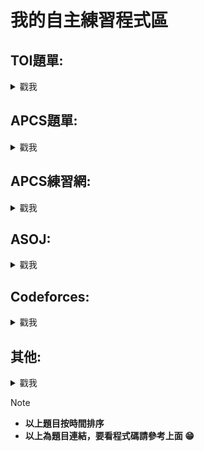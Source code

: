 # 我的自主練習程式區


## TOI題單:
<details>
<summary> 戳我 </summary>
  
- [x] [c199. 爬山去 (Hiking)](https://zerojudge.tw/ShowProblem?problemid=c199)　　　　　　　　　　<sub>2024/2/26~2024/2/26</sub>

- [x] [e622. 虛擬寵物大師 (Master)](https://zerojudge.tw/ShowProblem?problemid=e622)　　　　　　　<sub>2024/2/26~2024/2/26</sub>

- [x] [f515.	英文縮寫 (Abbreviation)](https://zerojudge.tw/ShowProblem?problemid=f515)      　　　　　　<sub>2024/2/29~2024/2/29</sub>

- [x] [e621. 免費停車 (Free Parking)](https://zerojudge.tw/ShowProblem?problemid=e621)　　　　　　<sub>2024/2/29~2024/2/29</sub>

- [x] [f337.	同樂會 (Party)](https://zerojudge.tw/ShowProblem?problemid=f337)　　　　　　　　　　　<sub>2024/2/29~2024/2/29</sub>

- [x] [k516. 根號 (Sqrt)](https://zerojudge.tw/ShowProblem?problemid=k516)　　　　　　　　　　　　<sub>2024/3/1~2024/3/6</sub>

- [x] [l919.	珠寶交易 (Jewel)](https://zerojudge.tw/ShowProblem?problemid=l919)　　　　　　　　　　<sub>2024/2/26~2024/2/26</sub>

- [x] [k467.	分班 (Class)](https://zerojudge.tw/ShowProblem?problemid=k467)　　　　　　　　　　　　<sub>2024/3/2~2024/3/2</sub>

- [x] [e806. 多項式計算 (Polynomial)](https://zerojudge.tw/ShowProblem?problemid=e806)　　　　　　<sub>2024/3/7~2024/3/23</sub>

- [x] [k514.	解藥 (Medicine)](https://zerojudge.tw/ShowProblem?problemid=k514)　　　　　　　　　　<sub>2024/3/8~2024/3/23</sub>

- [x] [n360. 搶21 (The 21 Game)](https://zerojudge.tw/ShowProblem?problemid=n360)　　　　　　　　<sub>2024/3/21~2024/3/22</sub>

- [x] [n361. 數字旅館 (hotel)](https://zerojudge.tw/ShowProblem?problemid=n361)　　　　　　　　　　<sub>2024/3/21~2024/3/21</sub>

- [x] [n362. 質數遊戲 (Primes)](https://zerojudge.tw/ShowProblem?problemid=n362)　　　　　　　　　<sub>2024/3/21~2024/3/27</sub>

- [x] [k468.	打靶 (Target)](https://zerojudge.tw/ShowProblem?problemid=k468)　　　　　　　　　　　<sub>2024/3/23~2024/5/21</sub>

- [x] [e808. 不再傻傻等公車 (Bus)](https://zerojudge.tw/ShowProblem?problemid=e808)　　　　　　　<sub>2024/3/24~2024/3/24</sub>

- [x] [n630. 電影院 (Cinema)](https://zerojudge.tw/ShowProblem?problemid=n360)　　　　　　　　　<sub>2024/4/29~2024/4/29</sub>

- [x] [n631. 撲克 (Poker)](https://zerojudge.tw/ShowProblem?problemid=n361)　　　　　　　　　　　<sub>2024/4/29~2024/5/11</sub>

- [x] [n632. 熱門商品 (Commodity)](https://zerojudge.tw/ShowProblem?problemid=n632)　　　　　　　<sub>2024/4/29~2024/5/15</sub>

- [x] [k466. 成績分析 (Analysis)](https://zerojudge.tw/ShowProblem?problemid=k466)　　　　　　　　　<sub>2024/6/6~2024/6/6</sub>

- [ ] [k253. 成績分析 (Analysis)](https://zerojudge.tw/ShowProblem?problemid=k253)　　　　　　　　　<sub>2024/7/25~</sub>

- [x] [f818. 物競天擇 (Survival)](https://zerojudge.tw/ShowProblem?problemid=f818)　　　　　　　　　<sub>2024/8/10~2024/8/10</sub>

- [x] [f819. 圖書館 (Library)](https://zerojudge.tw/ShowProblem?problemid=f819)　　　　　　　　　<sub>2024/8/10~2024/8/10</sub>

- [ ] [f820. 極限運動 (Sports)](https://zerojudge.tw/ShowProblem?problemid=f820)　　　　　　　　　　　<sub>2024/8/10~</sub>

- [x] [m397. 烤肉 (BBQ)](https://zerojudge.tw/ShowProblem?problemid=m397)　　　　　　　　　<sub>2024/8/12~2024/8/12</sub>

- [x] [e623. 2. PPAP](https://zerojudge.tw/ShowProblem?problemid=e623)　　　　　　　　　<sub>2024/8/13~2024/8/13</sub>

- [x] [h659. 計程車 (Taxi)](https://zerojudge.tw/ShowProblem?problemid=h659)　　　　　　　　　<sub>2024/8/13~2024/8/13</sub>

- [x] [f708. 蟲蟲危機 (Insect)](https://zerojudge.tw/ShowProblem?problemid=f708)　　　　　　　　　<sub>2024/8/13~2024/8/13</sub>

- [x] [g497. 電梯 (Elevator)](https://zerojudge.tw/ShowProblem?problemid=g497)　　　　　　　　　<sub>2024/8/13~2024/8/13</sub>

- [x] [h658. 捕魚 (Fishing)](https://zerojudge.tw/ShowProblem?problemid=h658)　　　　　　　　　<sub>2024/8/13~2024/8/13</sub>

- [x] [j178. 手遊廣告 (Advertisement)](https://zerojudge.tw/ShowProblem?problemid=j178)　　　　　　　　　<sub>2024/8/13~2024/8/13</sub>

- [x] [f043. 1. 小豪的回家作業 (Homework)](https://zerojudge.tw/ShowProblem?problemid=f043)　　　　　　　　　<sub>2024/8/16~2024/8/16</sub>

- [x] [f373. 週年慶 Anniversary](https://zerojudge.tw/ShowProblem?problemid=f373)　　　　　　　　　<sub>2024/8/16~2024/8/16</sub>

- [x] [f706. 時區 (Zone)](https://zerojudge.tw/ShowProblem?problemid=f706)　　　　　　　　　<sub>2024/8/16~2024/8/16</sub>

- [x] [f707. 幸運 7 (Lucky Seven)](https://zerojudge.tw/ShowProblem?problemid=f707)　　　　　　　　　<sub>2024/8/16~2024/8/16</sub>

- [x] [g498. 兔子跳躍 (Rabbit)](https://zerojudge.tw/ShowProblem?problemid=g498)　　　　　　　　　<sub>2024/8/16~2024/8/16</sub>

- [x] [j180. 戰備存糧 (Food)](https://zerojudge.tw/ShowProblem?problemid=j180)　　　　　　　　　<sub>2024/8/16~2024/8/16</sub>

- [x] [l918. P1. 彈珠汽水 (Soda)](https://zerojudge.tw/ShowProblem?problemid=l918)　　　　　　　　　<sub>2024/8/16~2024/8/16</sub>

- [x] [e794. p1.黃金比例](https://zerojudge.tw/ShowProblem?problemid=e794)　　　　　　　　　<sub>2024/8/16~2024/8/16</sub>

- [x] [k924. P1. 數字結合 (Combination)](https://zerojudge.tw/ShowProblem?problemid=k924)　　　　　　　　　<sub>2024/8/16~2024/8/16</sub>

- [x] [g496. 彗星列車 (Comet)](https://zerojudge.tw/ShowProblem?problemid=g496)　　　　　　　　　<sub>2024/8/16~2024/8/16</sub>

- [x] [e798. p5. 卷積神經網路](https://zerojudge.tw/ShowProblem?problemid=e798)　　　　　　　　　<sub>2024/8/16~2024/8/16</sub>

- [x] [f513. 舉旗遊戲 (Flag)](https://zerojudge.tw/ShowProblem?problemid=f513)　　　　　　　　　<sub>2024/8/16~2024/8/16</sub>

- [x] [k398. 密室逃脫 (Escape)](https://zerojudge.tw/ShowProblem?problemid=k398)　　　　　　　　　<sub>2024/8/16~2024/8/16</sub>

- [x] [i376. 尋寶 (Treasure)](https://zerojudge.tw/ShowProblem?problemid=i376)　　　　　　　　　<sub>2024/8/16~2024/8/16</sub>

- [x] [f149. 3. 炸彈偵測器 (Detector)](https://zerojudge.tw/ShowProblem?problemid=f149)　　　　　　　　　<sub>2024/8/16~2024/8/16</sub>

- [ ] [f815.	遊戲升等](https://zerojudge.tw/ShowProblem?problemid=f815)　　　　　　　　　　　<sub></sub>

- [ ] [k463. 破冰活動 (Icebreaker)](https://zerojudge.tw/ShowProblem?problemid=k463)　　　　　　　　　<sub>2024/10/2~</sub>

</details>
  
## APCS題單:
<details>
<summary> 戳我 </summary>
  
- [x] [m370. 1. 機械鼠](https://zerojudge.tw/ShowProblem?problemid=m370)　　　　　　　　　　　<sub>2023/11/9~2023/11/16</sub>

- [x] [m371. 2. 卡牌遊戲](https://zerojudge.tw/ShowProblem?problemid=m371)　　　　　　　　　　<sub>2023/12/30~2023/12/30</sub>

- [x] [c290. 1.	秘密差](https://zerojudge.tw/ShowProblem?problemid=c290)　　　　　　　　　　　　<sub>2024/3/20~2024/3/23</sub>

- [x] [e289. 3. 美麗的彩帶](https://zerojudge.tw/ShowProblem?problemid=e289)　　　　　　　　　　<sub>2024/3/23~2024/4/27</sub>

- [x] [j605. 1.	程式考試](https://zerojudge.tw/ShowProblem?problemid=j605)　　　　　　　　　　　<sub>2024/3/27~2024/3/27</sub>

- [x] [f580. 2. 骰子](https://zerojudge.tw/ShowProblem?problemid=f580)　　　　　　　　　　　　　<sub>2024/3/28~2024/3/29</sub>

- [x] [g276. 2. 魔王迷宮](https://zerojudge.tw/ShowProblem?problemid=g276)　　　　　　　　　　　<sub>2024/3/28~2024/7/7</sub>

- [x]  [b966. 3. 線段覆蓋長度](https://zerojudge.tw/ShowProblem?problemid=b966)　　　　　　　　　<sub>2024/4/6~2024/4/6</sub>

- [ ] [h084. 4. 牆上海報](https://zerojudge.tw/ShowProblem?problemid=h084)　　　　　　　　　　　<sub>2024/4/7~</sub>

- [ ] [j123. 2. 運貨站](https://zerojudge.tw/ShowProblem?problemid=j123)　　　　　　　　　　　　<sub>2024/4/18~</sub>

- [x] [b965. 2. 矩陣轉換](https://zerojudge.tw/ShowProblem?problemid=b965)　　　　　　　　　　　<sub>2024/4/20~2024/8/19</sub> 

- [x] [h081. 2. 程式交易](https://zerojudge.tw/ShowProblem?problemid=h081)　　　　　　　　　　　<sub>2024/5/2~2024/5/2</sub>

- [x] [m931. 1. 遊戲選角](https://zerojudge.tw/ShowProblem?problemid=m931)　　　　　　　　　　　<sub>2024/6/3~2024/6/3</sub>

- [x] [o076. 1. 特技表演](https://zerojudge.tw/ShowProblem?problemid=o076)　　　　　　　　　　　<sub>2024/6/16~2024/6/16</sub>

- [x] [o077. 2. 電子畫布](https://zerojudge.tw/ShowProblem?problemid=o077)　　　　　　　　　　　<sub>2024/6/16~2024/6/16</sub>

- [ ] [o078. 3. 缺字問題](https://zerojudge.tw/ShowProblem?problemid=o078)　　　　　　　　　　　<sub>2024/6/16~</sub>

- [x] [k731. 1. 路徑偵測](https://zerojudge.tw/ShowProblem?problemid=k731)　　　　　　　　　　　<sub>2024/7/7~2024/7/7</sub>

- [x] [j606. 2. 造字程式](https://zerojudge.tw/ShowProblem?problemid=j606)　　　　　　　　　　　<sub>2024/8/10~2024/8/10</sub>

- [x] [c294. 1. 三角形辨別](https://zerojudge.tw/ShowProblem?problemid=c294)　　　　　　　　　　　<sub>2024/8/16~2024/8/16</sub>

- [x] [c461. apcs 邏輯運算子 (Logic Operators)](https://zerojudge.tw/ShowProblem?problemid=c461)　　　　　　　　　　　　　<sub>2024/8/16~2024/8/16</sub>

- [x] [e286. 籃球比賽](https://zerojudge.tw/ShowProblem?problemid=e286)　　　　　　　　　　　<sub>2024/8/17~2024/8/17</sub>

- [x] [f579. 1. 購物車](https://zerojudge.tw/ShowProblem?problemid=f579)　　　　　　　　　　　<sub>2024/8/17~2024/8/17</sub>

- [x] [g595. 1. 修補圍籬](https://zerojudge.tw/ShowProblem?problemid=g595)　　　　　　　　　　　<sub>2024/8/17~2024/8/17</sub>

- [x] [b964. 1. 成績指標](https://zerojudge.tw/ShowProblem?problemid=b964)　　　　　　　　　　　　　<sub>2024/8/17~2024/8/17</sub>

- [x] [e313. 最少相異字母](https://zerojudge.tw/ShowProblem?problemid=e313)　　　　　　　　　　　<sub>2024/8/17~2024/8/17</sub>

- [x] [e287. 機器人的路徑](https://zerojudge.tw/ShowProblem?problemid=e287)　　　　　　　　　　　<sub>2024/8/17~2024/8/17</sub>

- [x] [f313. 2. 人口遷移](https://zerojudge.tw/ShowProblem?problemid=f313)　　　　　　　　　　　　　<sub>2024/8/17~2024/8/17</sub>

- [X] [c291. 2. 小群體](https://zerojudge.tw/ShowProblem?problemid=c291)　　　　　　　　　　　　<sub>2024/9/7~2024/9/7</sub>

- [ ] [c575. 4. 基地台](https://zerojudge.tw/ShowProblem?problemid=c575)　　　　　　　　　　　　　<sub></sub>

- [ ] [i401. 3. 雷射測試](https://zerojudge.tw/ShowProblem?problemid=i401)　　　　　　　　　　　<sub></sub>

- [ ] [h083. 3. 數位占卜](https://zerojudge.tw/ShowProblem?problemid=h083)　　　　　　　　　　　<sub></sub>

- [ ] [f581. 3. 圓環出口](https://zerojudge.tw/ShowProblem?problemid=f581)　　　　　　　　　　　<sub></sub>

</details>

## APCS練習網:
<details>
<summary> 戳我 </summary>

- [ ] [a152: 二分搜尋](https://apcsclass.csie.ntnu.edu.tw/ShowProblem?problemid=a152)　　　　　　　　　　　　<sub>2024/4/7~</sub>

- [X] [a051: 城市旅遊](https://apcsclass.csie.ntnu.edu.tw/ShowProblem?problemid=a051)　　　　　　　　　　　<sub>2024/9/6~2024/9/6</sub>

- [X] [a102: 油田](https://apcsclass.csie.ntnu.edu.tw/ShowProblem?problemid=a102)　　　　　　　　　　　　<sub>2024/9/7~2024/9/7</sub>

- [X] [a103: 小群體](https://apcsclass.csie.ntnu.edu.tw/ShowProblem?problemid=a103)　　　　　　　　　　　　<sub>2024/9/7~2024/9/7</sub>

- [ ] [a109: 跑長編碼與資料壓縮](https://apcsclass.csie.ntnu.edu.tw/ShowProblem?problemid=a109)　　　　　　　　　　　　　<sub></sub>

- [ ] [a153: 二分法求解](https://apcsclass.csie.ntnu.edu.tw/ShowProblem?problemid=a153)　　　　　　　　　　　<sub></sub>

</details>

## ASOJ:
<details>
<summary> 戳我 </summary>
  
- [ ] [礦坑 (Mine)](https://apcs-simulation.com/problem/apcs0303)　　　　　　　　　　　　　<sub>2024/4/3~</sub>

- [X] [遊戲 (Game)](https://apcs-simulation.com/problem/apcs0801)　　　　　　　　　　　　<sub>2024/8/31~2024/9/6</sub>

- [X] [天旋地轉 (Spinning)](https://apcs-simulation.com/problem/apcs0802)　　　　　　　　　　　　<sub>2024/8/31~2024/8/31</sub>

</details>

## Codeforces:
<details>
<summary> 戳我 </summary>

- [X] [B. Three Brothers](https://codeforces.com/problemset/problem/2010/B)　　　　　　　　　　　　<sub>2024/9/14~2024/9/14</sub>
  
- [X] [A. Alternating Sum of Numbers](https://codeforces.com/problemset/problem/2010/A)　　　　　<sub>2024/9/14~2024/9/14</sub>

- [X] [A. A+B Again?](https://codeforces.com/problemset/problem/1999/A)　　　　　　　　　　　　<sub>2024/9/14~2024/9/14</sub>

- [X] [A. Problem Generator](https://codeforces.com/contest/1980/problem/A)　　　　　　　　　　　　<sub>2024/9/21~2024/9/21</sub>

</details>


## 其他:
<details>
<summary> 戳我 </summary>
  
- [x] [a565.	p&q的邂逅](https://zerojudge.tw/ShowProblem?problemid=a565)　　　　　　　　　　　<sub>2024/2/20~2024/4/27</sub>

- [x] [i213.	stack 練習](https://zerojudge.tw/ShowProblem?problemid=i213)　　　　　　　　　　　　<sub>2024/2/20~2024/2/20</sub>

- [x] [a915. 二维点排序](https://zerojudge.tw/ShowProblem?problemid=a915)　　　　　　　　　　　<sub>2024/3/20~2024/3/20</sub>

- [x] [a233. 排序法~~~ 挑戰極限](https://zerojudge.tw/ShowProblem?problemid=a233)　　　　　　　<sub>2024/3/20~2024/3/20</sub>

- [ ] [a021. 大數運算](https://zerojudge.tw/ShowProblem?problemid=a021)　　　　　　　　　　　　<sub>2024/3/30~</sub>

- [ ] [d485. 我愛偶數](https://zerojudge.tw/ShowProblem?problemid=d485)　　　　　　　　　　　　<sub>2024/4/1~</sub>

- [x] [a539. Flip Sort](https://zerojudge.tw/ShowProblem?problemid=a539)　　　　　　　　　　　　<sub>2024/4/1~2024/4/7</sub>

- [x] [b513.	判斷質數-商競103](https://zerojudge.tw/ShowProblem?problemid=b513)　　　　　　　　<sub>2024/4/3~2024/4/3</sub>

- [x] [d732.	二分搜尋法](https://zerojudge.tw/ShowProblem?problemid=d732)　　　　　　　　　　　<sub>2024/4/3~2024/4/5</sub>

- [x] [a007. 判斷質數](https://zerojudge.tw/ShowProblem?problemid=a007)　　　　　　　　　　　　<sub>2024/4/7~2024/4/7</sub>

- [x] [hwsh_a317. 長腿阿馨爬樓梯](https://zerojudge.tw/ShowProblem?problemid=a233)　　　　　　<sub>2024/4/10~2024/4/10</sub>

- [x] [b184. 5. 裝貨櫃問題](https://zerojudge.tw/ShowProblem?problemid=b184)　　　　　　　　　　<sub>2024/4/17~2024/4/17</sub>

- [x] [c833. 第四題：二維陣列](https://zerojudge.tw/ShowProblem?problemid=c833)　　　　　　　　<sub>2024/5/23~2024/5/30</sub>

- [x] [d637. 路過的鴨duck](https://zerojudge.tw/ShowProblem?problemid=d637)　　　　　　　　<sub>2024/7/28~2024/8/8</sub>

- [x] [a587. 祖靈好孝順 ˋˇˊ](https://zerojudge.tw/ShowProblem?problemid=a587)　　　　　　　　<sub>2024/8/8~2024/8/8</sub>

- [x] [f345. 新手練習題—陣列](https://zerojudge.tw/ShowProblem?problemid=f345)　　　　　　　　<sub>2024/8/8~2024/8/8</sub>

- [x] [d073. 分組報告](https://zerojudge.tw/ShowProblem?problemid=d073)　　　　　　　　　　　　<sub>2024/8/12~8/16</sub>

- [x] [a006. 一元二次方程式](https://zerojudge.tw/ShowProblem?problemid=a006)　　　　　　　　　　　　<sub>2024/8/12~8/12</sub>

- [x] [d491. 我也愛偶數 (swap 版)](https://zerojudge.tw/ShowProblem?problemid=d491)　　　　　　　　<sub>2024/8/15~2024/8/15</sub>

- [x] [c316. 最遠點對！前傳](https://zerojudge.tw/ShowProblem?problemid=c316)　　　　　　　　<sub>2024/8/15~2024/8/15</sub>

- [x] [e924. pC. 括號配對](https://zerojudge.tw/ShowProblem?problemid=e924)　　　　　　　　<sub>2024/8/16~2024/8/16</sub>

- [x] [c123. 00514 - Rails](https://zerojudge.tw/ShowProblem?problemid=c123)　　　　　　　　<sub>2024/8/16~2024/8/16</sub>

- [x] [a053. Sagit's 計分程式](https://zerojudge.tw/ShowProblem?problemid=a053)　　　　　　　　<sub>2024/8/16~2024/8/16</sub>

- [x] [d511. 小明的作業](https://zerojudge.tw/ShowProblem?problemid=d511)　　　　　　　　<sub>2024/8/16~2024/8/16</sub>

- [x] [g779. 小億老師的幸運數字](https://zerojudge.tw/ShowProblem?problemid=g779)　　　　　　　　<sub>2024/8/16~2024/8/16</sub>

- [x] [d067. 格瑞哥里的煩惱 (1 行版)](https://zerojudge.tw/ShowProblem?problemid=d067)　　　　　　　　<sub>2024/8/16~2024/8/16</sub>

- [x] [d069. 格瑞哥里的煩惱 (t 行版)](https://zerojudge.tw/ShowProblem?problemid=d069)　　　　　　　　<sub>2024/8/16~2024/8/16</sub>

- [x] [d070. 格瑞哥里的煩惱 (0 尾版)](https://zerojudge.tw/ShowProblem?problemid=d070)　　　　　　　　<sub>2024/8/16~2024/8/16</sub>

- [x] [d071. 格瑞哥里的煩惱 (EOF 版)](https://zerojudge.tw/ShowProblem?problemid=d071)　　　　　　　　<sub>2024/8/16~2024/8/16</sub>

- [x] [d072. 格瑞哥里的煩惱 (Case 版)](https://zerojudge.tw/ShowProblem?problemid=d072)　　　　　　　　<sub>2024/8/16~2024/8/16</sub>

- [x] [a024. 最大公因數(GCD)](https://zerojudge.tw/ShowProblem?problemid=a024)　　　　　　　　<sub>2024/8/16~2024/8/16</sub>

- [x] [a040. 阿姆斯壯數](https://zerojudge.tw/ShowProblem?problemid=a040)　　　　　　　　<sub>2024/8/16~2024/8/16</sub>

- [x] [a059. 完全平方和](https://zerojudge.tw/ShowProblem?problemid=a059)　　　　　　　　<sub>2024/8/16~2024/8/16</sub>

- [x] [a148. You Cannot Pass?!](https://zerojudge.tw/ShowProblem?problemid=a148)　　　　　　　　<sub>2024/8/16~2024/8/16</sub>

- [x] [b294. 經濟大恐荒](https://zerojudge.tw/ShowProblem?problemid=b294)　　　　　　　　<sub>2024/8/16~2024/8/16</sub>

- [x] [c013. 00488 - Triangle Wave ](https://zerojudge.tw/ShowProblem?problemid=c013)　　　　　　　　<sub>2024/8/16~2024/8/16</sub>

- [x] [a022. 迴文](https://zerojudge.tw/ShowProblem?problemid=a022)　　　　　　　　<sub>2024/8/16~2024/8/16</sub>

- [x] [d049. 中華民國萬歲！](https://zerojudge.tw/ShowProblem?problemid=d049)　　　　　　　　<sub>2024/8/16~2024/8/16</sub>

- [x] [d058. BASIC 的 SGN 函數](https://zerojudge.tw/ShowProblem?problemid=d070)　　　　　　　　<sub>2024/8/16~2024/8/16</sub>

- [x] [d010. 盈數、虧數和完全數](https://zerojudge.tw/ShowProblem?problemid=d010)　　　　　　　　<sub>2024/8/16~2024/8/16</sub>

- [x] [e343. BMI 計算](https://zerojudge.tw/ShowProblem?problemid=e343)　　　　　　　　<sub>2024/8/16~2024/8/16</sub>

- [x] [d051. 糟糕，我發燒了！](https://zerojudge.tw/ShowProblem?problemid=d051)　　　　　　　　<sub>2024/8/16~2024/8/16</sub>

- [x] [a004. 文文的求婚](https://zerojudge.tw/ShowProblem?problemid=a004)　　　　　　　　<sub>2024/8/16~2024/8/16</sub>

- [x] [d532. 文文的求婚 (三)](https://zerojudge.tw/ShowProblem?problemid=d532)　　　　　　　　<sub>2024/8/16~2024/8/16</sub>

- [x] [e533. 11942 - Lumberjack Sequencing](https://zerojudge.tw/ShowProblem?problemid=e533)　　　　　　　　<sub>2024/8/16~2024/8/16</sub>

- [x] [a799. 正值國](https://zerojudge.tw/ShowProblem?problemid=a799)　　　　　　　　<sub>2024/8/16~2024/8/16</sub>

- [x] [c435. MAX ! MAX ! MAX !](https://zerojudge.tw/ShowProblem?problemid=c435)　　　　　　　　<sub>2024/8/16~2024/8/16</sub>

- [x] [k026. 中位數](https://zerojudge.tw/ShowProblem?problemid=k026)　　　　　　　　<sub>2024/8/16~2024/8/16</sub>

- [x] [c508. 去蟲](https://zerojudge.tw/ShowProblem?problemid=c508)　　　　　　　　<sub>2024/8/16~2024/8/16</sub>

- [x] [d817. Pascal's triangle's secret (I)](https://zerojudge.tw/ShowProblem?problemid=d817)　　　　　　　　<sub>2024/8/16~2024/8/16</sub>

- [x] [g488. COVID-101](https://zerojudge.tw/ShowProblem?problemid=g488)　　　　　　　　<sub>2024/8/16~2024/8/16</sub>

- [x] [e357. 遞迴函數練習](https://zerojudge.tw/ShowProblem?problemid=e357)　　　　　　　　<sub>2024/8/16~2024/8/16</sub>

- [x] [b877. 我是電視迷](https://zerojudge.tw/ShowProblem?problemid=b877)　　　　　　　　<sub>2024/8/16~2024/8/16</sub>

- [x] [d063. 0 與 1](https://zerojudge.tw/ShowProblem?problemid=d063)　　　　　　　　<sub>2024/8/16~2024/8/16</sub>

- [x] [d827. 買鉛筆](https://zerojudge.tw/ShowProblem?problemid=d827)　　　　　　　　<sub>2024/8/16~2024/8/16</sub>

- [x] [d483. hello, world](https://zerojudge.tw/ShowProblem?problemid=d483)　　　　　　　　<sub>2024/8/16~2024/8/16</sub>

- [x] [d126. 一、牧场围栏](https://zerojudge.tw/ShowProblem?problemid=d126)　　　　　　　　<sub>2024/8/16~2024/8/16</sub>

- [x] [d050. 妳那裡現在幾點了？](https://zerojudge.tw/ShowProblem?problemid=d050)　　　　　　　　<sub>2024/8/16~2024/8/16</sub>

- [x] [d507. 三角形的判斷](https://zerojudge.tw/ShowProblem?problemid=d507)　　　　　　　　<sub>2024/8/16~2024/8/16</sub>

- [x] [a009. 解碼器](https://zerojudge.tw/ShowProblem?problemid=a009)　　　　　　　　<sub>2024/8/16~2024/8/16</sub>

- [x] [a224. 明明愛明明](https://zerojudge.tw/ShowProblem?problemid=a224)　　　　　　　　<sub>2024/8/16~2024/8/16</sub>

- [x] [a015. 矩陣的翻轉](https://zerojudge.tw/ShowProblem?problemid=a015)　　　　　　　　<sub>2024/8/16~2024/8/16</sub>

- [x] [a227. 三龍杯 -> 河內之塔 ](https://zerojudge.tw/ShowProblem?problemid=a227)　　　　　　　　<sub>2024/8/16~2024/8/16</sub>

- [ ] [b936. Kevin 愛橘子](https://zerojudge.tw/ShowProblem?problemid=b936)　　　　　　　　<sub>2024/8/17~</sub>

- [ ] [k184. 房屋推薦](https://zerojudge.tw/ShowProblem?problemid=k184)　　　　　　　　　　　　<sub></sub>

- [ ] [d237.	質數合](https://zerojudge.tw/ShowProblem?problemid=d237)　　　　　　　　<sub></sub>

- [ ] [hwsh_a318.	小妮爬樓梯（總次數上限版）](https://judge.hwsh.tc.edu.tw/ShowProblem?problemid=a318)　　　　　　　　<sub></sub>

- [ ] [hwsh_a319.	小妮爬樓梯（連續次數上限版）](https://judge.hwsh.tc.edu.tw/ShowProblem?problemid=a319)　　　　　　　　<sub></sub>


</details>

> [!NOTE]
> - **以上題目按時間排序**
> - **以上為題目連結，要看程式碼請參考上面 :grin:**
